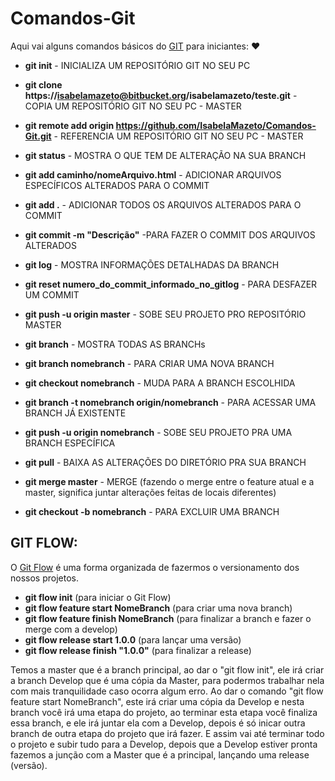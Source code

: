# Comandos-Git
Aqui vai alguns comandos básicos do <a href="https://git-scm.com/book/pt-br/v1/Primeiros-passos-No%C3%A7%C3%B5es-B%C3%A1sicas-de-Git">GIT</a> para iniciantes: ❤️

* **git init** - INICIALIZA UM REPOSITÓRIO GIT NO SEU PC

* **git clone https://isabelamazeto@bitbucket.org/isabelamazeto/teste.git** - COPIA UM REPOSITÓRIO GIT NO SEU PC - MASTER

* **git remote add origin https://github.com/IsabelaMazeto/Comandos-Git.git** - REFERENCIA UM REPOSITÓRIO GIT NO SEU PC - MASTER

* **git status** - MOSTRA O QUE TEM DE ALTERAÇÃO NA SUA BRANCH

* **git add caminho/nomeArquivo.html** - ADICIONAR ARQUIVOS ESPECÍFICOS ALTERADOS PARA O COMMIT

* **git add .** - ADICIONAR TODOS OS ARQUIVOS ALTERADOS PARA O COMMIT

* **git commit -m "Descrição"** -PARA FAZER O COMMIT DOS ARQUIVOS ALTERADOS

* **git log** - MOSTRA INFORMAÇÕES DETALHADAS DA BRANCH

* **git reset numero_do_commit_informado_no_gitlog** - PARA DESFAZER UM COMMIT

* **git push -u origin master** - SOBE SEU PROJETO PRO REPOSITÓRIO MASTER

* **git branch** - MOSTRA TODAS AS BRANCHs

* **git branch nomebranch** - PARA CRIAR UMA NOVA BRANCH

* **git checkout nomebranch** - MUDA PARA A BRANCH ESCOLHIDA

* **git branch -t nomebranch origin/nomebranch** - PARA ACESSAR UMA BRANCH JÁ EXISTENTE

* **git push -u origin nomebranch** - SOBE SEU PROJETO PRA UMA BRANCH ESPECÍFICA

* **git pull** - BAIXA AS ALTERAÇÕES DO DIRETÓRIO PRA SUA BRANCH

* **git merge master** - MERGE (fazendo o merge entre o feature atual e a master, significa juntar alterações feitas de locais diferentes)

* **git checkout -b nomebranch** - PARA EXCLUIR UMA BRANCH

## GIT FLOW:

O <a href="https://medium.com/trainingcenter/utilizando-o-fluxo-git-flow-e63d5e0d5e04">Git Flow</a> é uma forma organizada de fazermos o versionamento dos nossos projetos.

* **git flow init** (para iniciar o Git Flow)
* **git flow feature start NomeBranch** (para criar uma nova branch)
* **git flow feature finish NomeBranch** (para finalizar a branch e fazer o merge com a develop)
* **git flow release start 1.0.0** (para lançar uma versão)
* **git flow release finish "1.0.0"** (para finalizar a release)

Temos a master que é a branch principal, ao dar o "git flow init", ele irá criar a branch Develop que é uma cópia da Master, para podermos trabalhar nela com mais tranquilidade caso ocorra algum erro. Ao dar o comando "git flow feature start NomeBranch", este irá criar uma cópia da Develop e nesta branch você irá uma etapa do projeto, ao terminar esta etapa você finaliza essa branch, e ele irá juntar ela com a Develop, depois é só inicar outra branch de outra etapa do projeto que irá fazer. E assim vai até terminar todo o projeto e subir tudo para a Develop, depois que a Develop estiver pronta fazemos a junção com a Master que é a principal, lançando uma release (versão).
